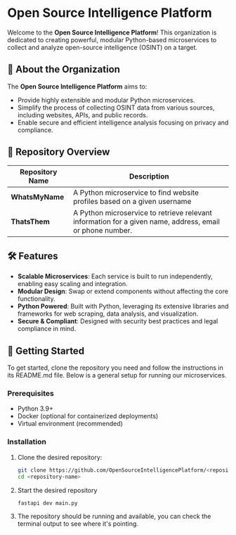 # Open Source Intelligence Platform

Welcome to the **Open Source Intelligence Platform**! This organization is dedicated to creating powerful, modular Python-based microservices to collect and analyze open-source intelligence (OSINT) on a target.

## 🚀 About the Organization

The **Open Source Intelligence Platform** aims to:
- Provide highly extensible and modular Python microservices.
- Simplify the process of collecting OSINT data from various sources, including websites, APIs, and public records.
- Enable secure and efficient intelligence analysis focusing on privacy and compliance.

## 📂 Repository Overview

| Repository Name           | Description                                                                                  |
|---------------------------|----------------------------------------------------------------------------------------------|
| **WhatsMyName**     | A Python microservice to find website profiles based on a given username     |
| **ThatsThem**  | A Python microservice to retrieve relevant information for a given name, address, email or phone number.                  |


## 🛠️ Features

- **Scalable Microservices**: Each service is built to run independently, enabling easy scaling and integration.
- **Modular Design**: Swap or extend components without affecting the core functionality.
- **Python Powered**: Built with Python, leveraging its extensive libraries and frameworks for web scraping, data analysis, and visualization.
- **Secure & Compliant**: Designed with security best practices and legal compliance in mind.

## 📖 Getting Started

To get started, clone the repository you need and follow the instructions in its README.md file. Below is a general setup for running our microservices.

### Prerequisites

- Python 3.9+
- Docker (optional for containerized deployments)
- Virtual environment (recommended)

### Installation

1. Clone the desired repository:
   ```bash
   git clone https://github.com/OpenSourceIntelligencePlatform/<repository-name>.git
   cd <repository-name>
    ```
2. Start the desired repository
   ```bash
   fastapi dev main.py
   ```
3. The repository should be running and available, you can check the terminal output to see where it's pointing.
